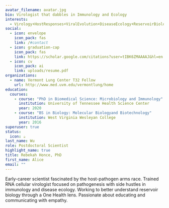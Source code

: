 ```yaml
---
avatar_filename: avatar.jpg
bio: Virologist that dabbles in Immunology and Ecology
interests:
  - Virology+HostResponses+ViralEvolution+DiseaseEcology+ReservoirBiology
social:
  - icon: envelope
    icon_pack: fas
    link: /#contact
  - icon: graduation-cap
    icon_pack: fas
    link: https://scholar.google.com/citations?user=tIBK6ZMAAAAJ&hl=en
  - icon: cv
    icon_pack: ai
    link: uploads/resume.pdf
organizations:
  - name: Vermont Lung Center T32 Fellow
    url: http://www.med.uvm.edu/vermontlung/home
education:
  courses:
    - course: "PhD in Biomedical Science: Microbiology and Immunology"
      institution: University of Tennessee Health Science Center
      year: 2020
    - course: "BS in Biology: Molecular Biologyand Biotechnology"
      institution: West Virginia Wesleyan College
      year: 2016
superuser: true
status:
  icon: ☕️
last_name: Wu
role: Postdoctoral Scientist
highlight_name: true
title: Rebekah Honce, PhD
first_name: Alice
email: ""
---
```

Early-career scientist fascinated by the host-pathogen arms race. Trained RNA cellular virologist focused on pathogenesis with side hustles in immunology and disease ecology. Working to better understand reservoir biology through a One Health lens. Passionate about educating and communicating with empathy.